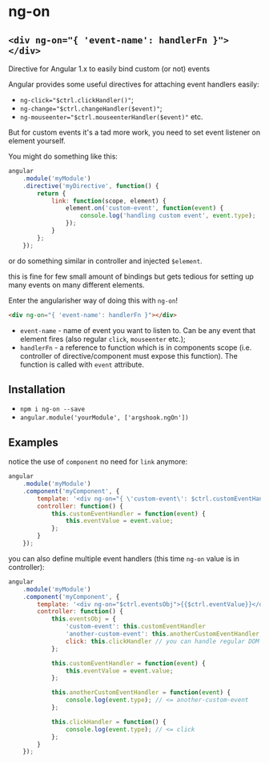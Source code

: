 # ng-on

## `<div ng-on="{ 'event-name': handlerFn }"></div>`

Directive for Angular 1.x to easily bind custom (or not) events

Angular provides some useful directives for attaching event handlers easily:

* `ng-click="$ctrl.clickHandler()"`;
* `ng-change="$ctrl.changeHandler($event)"`;
* `ng-mouseenter="$ctrl.mouseenterHandler($event)"` etc.

But for custom events it's a tad more work, you need to set event listener on element yourself.

You might do something like this:

```js
angular
    .module('myModule')
    .directive('myDirective', function() {
        return {
            link: function(scope, element) {
                element.on('custom-event', function(event) {
                    console.log('handling custom event', event.type);
                });
            }
        };
    });
```

or do something similar in controller and injected `$element`.

this is fine for few small amount of bindings but gets tedious for setting up many events on many different elements.

Enter the angularisher way of doing this with `ng-on`!

```html
<div ng-on="{ 'event-name': handlerFn }"></div>
```

* `event-name` - name of event you want to listen to. Can be any event that element fires (also regular `click`, `mouseenter` etc.);
* `handlerFn` - a reference to function which is in components scope (i.e. controller of directive/component must expose this function). The function is called with `event` attribute.


## Installation

* `npm i ng-on --save`
* `angular.module('yourModule', ['argshook.ngOn'])`


## Examples


notice the use of `component` no need for `link` anymore:

```js
angular
    .module('myModule')
    .component('myComponent', {
        template: '<div ng-on="{ \'custom-event\': $ctrl.customEventHandler }">{{$ctrl.eventValue}}</div>',
        controller: function() {
            this.customEventHandler = function(event) {
                this.eventValue = event.value;
            };
        }
    });
```

you can also define multiple event handlers (this time `ng-on` value is in controller):

```js
angular
    .module('myModule')
    .component('myComponent', {
        template: '<div ng-on="$ctrl.eventsObj">{{$ctrl.eventValue}}</div>',
        controller: function() {
            this.eventsObj = {
                'custom-event': this.customEventHandler
                'another-custom-event': this.anotherCustomEventHandler,
                click: this.clickHandler // you can handle regular DOM events too
            };

            this.customEventHandler = function(event) {
                this.eventValue = event.value;
            };

            this.anotherCustomEventHandler = function(event) {
                console.log(event.type); // <= another-custom-event
            };

            this.clickHandler = function() {
                console.log(event.type); // <= click
            };
        }
    });
```
